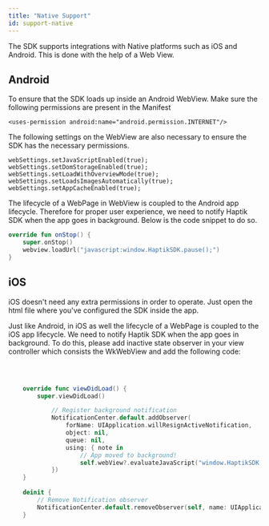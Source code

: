 ```yaml
---
title: "Native Support"
id: support-native
---
```


The SDK supports integrations with Native platforms such as iOS and Android. This is done with the help of a Web View.

## Android

To ensure that the SDK loads up inside an Android WebView. Make sure the following permissions are present in the Manifest

    <uses-permission android:name="android.permission.INTERNET"/>

The following settings on the WebView are also necessary to ensure the SDK has the necessary permissions.

    webSettings.setJavaScriptEnabled(true);
    webSettings.setDomStorageEnabled(true);
    webSettings.setLoadWithOverviewMode(true);
    webSettings.setLoadsImagesAutomatically(true);
    webSettings.setAppCacheEnabled(true);

The lifecycle of a WebPage in WebView is coupled to the Android app lifecycle. Therefore for proper user experience, we need to notify Haptik SDK when the app goes in background. Below is the code snippet to do so.

```kotlin
override fun onStop() {
    super.onStop()
    webview.loadUrl("javascript:window.HaptikSDK.pause();")
}
```

## iOS

iOS doesn't need any extra permissions in order to operate. Just open the html file where you've configured the SDK inside the app.

Just like Android, in iOS as well the lifecycle of a WebPage is coupled to the iOS app lifecycle. We need to notify Haptik SDK when the app goes in background. To do this, please add inactive state observer in your view controller which consists the WkWebView and add the following code:

​
```Swift

    override func viewDidLoad() {
        super.viewDidLoad()

            // Register background notification
            NotificationCenter.default.addObserver(
                forName: UIApplication.willResignActiveNotification,
                object: nil,
                queue: nil,
                using: { note in
                    // App moved to background!
                    self.webView?.evaluateJavaScript("window.HaptikSDK.pause();", completionHandler: nil)
            })
    }
    
    deinit {
        // Remove Notification observer
        NotificationCenter.default.removeObserver(self, name: UIApplication.willResignActiveNotification, object: nil)
    }
```